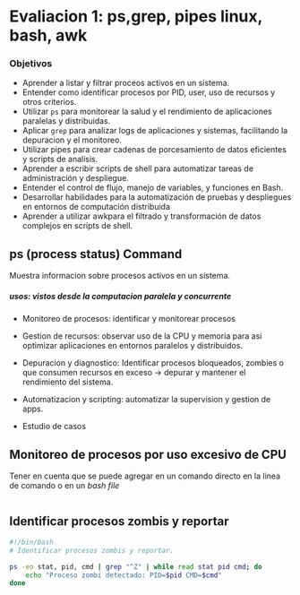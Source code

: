 # Evaliacion 1: ps,grep, pipes linux, bash, awk

### Objetivos
* Aprender a listar y filtrar proceos activos en un sistema.
* Entender como identificar procesos por PID, user, uso de recursos y otros criterios.
* Utilizar `ps` para monitorear la salud y el rendimiento de aplicaciones paralelas y distribuidas.
* Aplicar `grep` para analizar logs de aplicaciones y sistemas, facilitando la depuracion y el monitoreo.
* Utilizar pipes para crear cadenas de porcesamiento de datos eficientes y scripts de analisis.
* Aprender a escribir scripts de shell para automatizar tareas de administración y despliegue.
* Entender el control de flujo, manejo de variables, y funciones en Bash.
* Desarrollar habilidades para la automatización de pruebas y despliegues en entornos de computación distribuida
* Aprender a utilizar awkpara el filtrado y transformación de datos complejos en scripts de shell.


## ps (process status) Command
Muestra informacion sobre procesos activos en un sistema.

##### usos: vistos desde la computacion paralela y concurrente

* Monitoreo de procesos: identificar y monitorear procesos 
* Gestion de recursos: observar uso de la CPU y memoria para asi optimizar aplicaciones en entornos paralelos y distribuidos.
* Depuracion y diagnostico: Identificar procesos bloqueados, zombies o que consumen recursos en exceso -> depurar y mantener el rendimiento del sistema.

* Automatizacion y scripting: automatizar la supervision y gestion de apps.
* Estudio de casos

## Monitoreo de procesos por uso excesivo de CPU

Tener en cuenta que se puede agregar en un comando directo en la linea de comando o en un _bash file_ 

```bash

```


## Identificar procesos zombis y reportar

```bash
#!/bin/bash
# Identificar procesos zombis y reportar.

ps -eo stat, pid, cmd | grep "^Z" | while read stat pid cmd; do
    echo "Proceso zombi detectado: PID=$pid CMD=$cmd"
done

```

